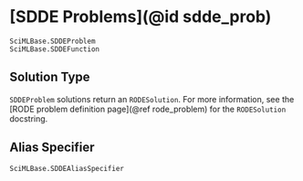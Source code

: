 # [SDDE Problems](@id sdde_prob)

```@docs
SciMLBase.SDDEProblem
SciMLBase.SDDEFunction
```

## Solution Type

`SDDEProblem` solutions return an `RODESolution`. For more information, see the
[RODE problem definition page](@ref rode_problem) for the `RODESolution` docstring.


## Alias Specifier

```@docs
SciMLBase.SDDEAliasSpecifier
```